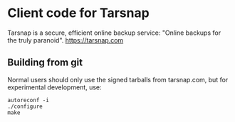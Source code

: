 Client code for Tarsnap
=======================

Tarsnap is a secure, efficient online backup service: "Online
backups for the truly paranoid".  https://tarsnap.com


Building from git
-----------------

Normal users should only use the signed tarballs from tarsnap.com,
but for experimental development, use:

    autoreconf -i
    ./configure
    make

